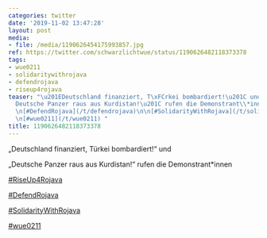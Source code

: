 ```yaml
---
categories: twitter
date: '2019-11-02 13:47:28'
layout: post
media:
- file: /media/1190626454175993857.jpg
ref: https://twitter.com/schwarzlichtwue/status/1190626482118373378
tags:
- wue0211
- solidaritywithrojava
- defendrojava
- riseup4rojava
teaser: "\u201EDeutschland finanziert, T\xFCrkei bombardiert!\u201C und\n\n\u201E\
  Deutsche Panzer raus aus Kurdistan!\u201C rufen die Demonstrant\\*innen\n\n[#RiseUp4Rojava](/t/riseup4rojava)\n\
  \n[#DefendRojava](/t/defendrojava)\n\n[#SolidarityWithRojava](/t/solidaritywithrojava)\n\
  \n[#wue0211](/t/wue0211) "
title: 1190626482118373378
---
```

„Deutschland finanziert, Türkei bombardiert!“ und

„Deutsche Panzer raus aus Kurdistan!“ rufen die Demonstrant\*innen

[#RiseUp4Rojava](/t/riseup4rojava)

[#DefendRojava](/t/defendrojava)

[#SolidarityWithRojava](/t/solidaritywithrojava)

[#wue0211](/t/wue0211) 